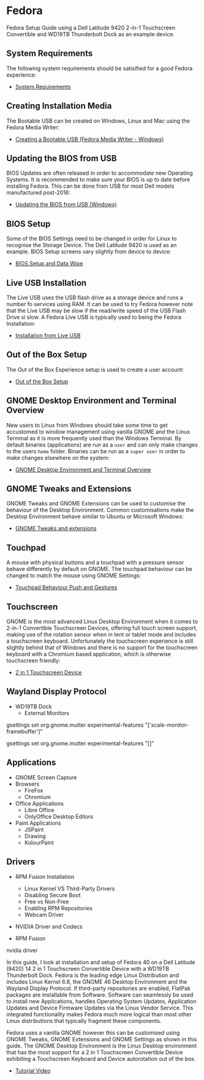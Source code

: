 # Fedora

Fedora Setup Guide using a Dell Latitude 9420 2-in-1 Touchscreen Convertible and WD19TB Thunderbolt Dock as an example device.

## System Requirements

The following system requirements should be satisified for a good Fedora experience:

* [System Requirements](./requirements.md)

## Creating Installation Media

The Bootable USB can be created on Windows, Linux and Mac using the Fedora Media Writer:

* [Creating a Bootable USB (Fedora Media Writer - Windows)](./fedora_media_writer_windows.md)

## Updating the BIOS from USB

BIOS Updates are often released in order to accommodate new Operating Systems. It is recommended to make sure your BIOS is up to date before installing Fedora. This can be done from USB for most Dell models manufactured post-2016:

* [Updating the BIOS from USB (Windows)](./bios_update_usb_windows.md)

## BIOS Setup

Some of the BIOS Settings need to be changed in order for Linux to recognise the Storage Device. The Dell Latitude 9420 is used as an example. BIOS Setup screens vary slightly from device to device:

* [BIOS Setup and Data Wipe](./bios_setup.md)

## Live USB Installation

The Live USB uses the USB flash drive as a storage device and runs a number fo services using RAM. It can be used to try Fedora however note that the Live USB may be slow if the read/write speed of the USB Flash Drive si slow. A Fedora Live USB is typically used to being the Fedora Installation:

* [Installation from Live USB](./live_usb.md)

## Out of the Box Setup

The Out of the Box Experience setup is used to create a user account:

* [Out of the Box Setup](./oobe_setup.md)

## GNOME Desktop Environment and Terminal Overview

New users to Linux from Windows should take some time to get accustomed to window management using vanilla GNOME and the Linux Terminal as it is more frequently used than the Windows Terminal. By default binaries (applications) are run as a `user` and can only make changes to the users `home` folder. Binaries can be run as a `super user` in order to make changes elsewhere on the system:

* [GNOME Desktop Environment and Terminal Overview](./vanilla_gnome.md)

## GNOME Tweaks and Extensions

GNOME Tweaks and GNOME Extensions can be used to customise the behaviour of the Desktop Environment. Common customisations make the Desktop Environment behave similar to Ubuntu or Microsoft Windows:

* [GNOME Tweaks and extensions](./tweaks_extensions.md)

## Touchpad 

A mouse with physical buttons and a touchpad with a pressure sensor behave differently by default on GNOME. The touchpad behaviour can be changed to match the mouse using GNOME Settings:

* [Touchpad Behaviour Push and Gestures](./touchpad.md)

## Touchscreen

GNOME is the most advanced Linux Desktop Environment when it comes to 2-in-1 Convertible Touchscreen Devices, offering full touch screen support, making use of the rotation sensor when in tent or tablet mode and includes a touchscreen keyboard. Unfortunately the touchscreen experience is still slightly behind that of Windows and there is no support for the touchscreen keyboard with a Chromium based application, which is otherwise touchscreen friendly:

* [2 in 1 Touchscreen Device](./touchscreen.md)

## Wayland Display Protocol

* WD19TB Dock
    * External Monitors

gsettings set org.gnome.mutter experimental-features "['scale-monitor-framebuffer']"

gsettings set org.gnome.mutter experimental-features "[]"

## Applications 

* GNOME Screen Capture
* Browsers 
    * FireFox
    * Chromium
* Office Applications
    * Libre Office
    * OnlyOffice Desktop Editors
* Paint Applications
    * JSPaint
    * Drawing
    * KolourPaint

## Drivers

* RPM Fusion Installation
    * Linux Kernel VS Third-Party Drivers
    * Disabling Secure Boot
    * Free vs Non-Free
    * Enabling RPM Repositories
    * Webcam Driver


* NVIDIA Driver and Codecs
* RPM Fusion


nvidia driver
 



















In this guide, I look at installation and setup of Fedora 40 on a Dell Latitude (9420) 14 2 in 1 Touchscreen Convertible Device with a WD19TB Thunderbolt Dock. Fedora is the leading edge Linux Distribution and includes Linux Kernel 6.8, the GNOME 46 Desktop Environment and the Wayland Display Protocol. If third-party repositories are enabled, FlatPak packages are installable from Software. Software can seamlessly be used to install new Applications, handles Operating System Updates, Application Updates and Device Firmware Updates via the Linux Vendor Service. This integrated functionality makes Fedora much more logical than most other Linux distributions that typically fragment these components.

Fedora uses a vanilla GNOME however this can be customised using GNOME Tweaks, GNOME Extensions and GNOME Settings as shown in this guide. The GNOME Desktop Environment is the Linux Desktop environment that has the most support for a 2 in 1 Touchscreen Convertible Device exhibiting a Touchscreen Keyboard and Device autorotation out of the box.

* [Tutorial Video](https://www.youtube.com/watch?v=k7ObxUfRqWQ&ab_channel=PhilipYip)

